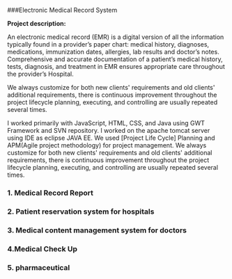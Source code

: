 
###Electronic Medical Record System 

**Project description:** 

An electronic medical record (EMR) is a digital version of all the information typically found in a provider’s paper chart: medical history, diagnoses, medications, immunization dates, allergies, lab results and doctor’s notes. Comprehensive and accurate documentation of a patient’s medical history, tests, diagnosis, and treatment in EMR ensures appropriate care throughout the provider’s Hospital.

We always customize for both new clients' requirements and old clients' additional requirements, there is continuous improvement throughout the project lifecycle planning, executing, and controlling are usually repeated several times.

I worked primarily with JavaScript, HTML, CSS, and Java using GWT Framework and SVN repository. I worked on the apache tomcat server using IDE as eclipse JAVA EE. We used [Project Life Cycle] Planning and APM(Agile project methodology) for project management. We always customize for both new clients' requirements and old clients' additional requirements, there is continuous improvement throughout the project lifecycle planning, executing, and controlling are usually repeated several times.

### 1. Medical Record Report

### 2. Patient reservation system for hospitals

### 3. Medical content management system for doctors

### 4.Medical Check Up 

### 5. pharmaceutical


